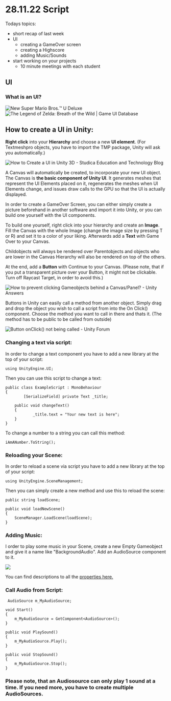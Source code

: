 # 28.11.22 Script
Todays topics:
 - short recap of last week
 - UI
	- creating a GameOver screen
   	- creating a Highscore
   	- adding Music/Sounds
 - start working on your projects
    - 10 minute meetings with each student
    






## UI
### What is an UI?

![New Super Mario Bros.™ U Deluxe](http://tinfoil.media/i/0100EA80032EA000/0/0/f7eab80bf81dace25f1372f2b0ac5a63e3653af74468f73f37c6bb27df638a93)
![The Legend of Zelda: Breath of the Wild | Game UI Database](https://www.gameuidatabase.com/uploads/TheLegendofZelda_BreathoftheWild04232020-110340.jpg)
## How to create a UI in Unity:
**Right click** into your **Hierarchy** and choose a new **UI element**. (For Textmeshpro objects, you have to import the TMP package, Unity will ask you automatically.)

![How to Create a UI in Unity 3D - Studica Education and Technology Blog](https://i0.wp.com/blog.studica.com/storage/2016/04/UI-2.png?resize=327%2C559)

A Canvas will automatically be created, to incorporate your new UI object. 
The Canvas is **the basic component of Unity UI**. It generates meshes that represent the UI Elements placed on it, regenerates the meshes when UI Elements change, and issues draw calls to the GPU so that the UI is actually displayed.

In order to create a GameOver Screen, you can either simply create a picture beforehand in another software and import it into Unity, or you can build one yourself with the UI components.

To build one yourself, right click into your hierarchy and create an **Image**. Fill the Canvas with the whole Image (change the image size by pressing T or R) and set it to a color of your liking. Afterwards add a **Text** with Game Over to your Canvas. 

Childobjects will always be rendered over Parentobjects and objects who are lower in the Canvas Hierarchy will also be rendered on top of the others.

At the end, add a **Button** with Continue to your Canvas.
(Please note, that if you put a transparent picture over your Button, it might not be clickable. Turn off Raycast Target, in order to avoid this.)

![How to prevent clicking Gameobjects behind a Canvas/Panel? - Unity Answers](https://answers.unity.com/storage/temp/102415-capture.png)

Buttons in Unity can easily call a method from another object. Simply drag and drop the object you wish to call a script from into the On Click() component. Choose the method you want to call in there and thats it. (The method has to be public to be called from outside)

![Button onClick() not being called - Unity Forum](http://i.imgur.com/5tHEfha.jpg)
### Changing a text via script:
In order to change a text component you have to add a new library at the top of your script:

	using UnityEngine.UI;
	
Then you can use this script to change a text:

	public class ExampleScript : MonoBehaviour
	{
    		[SerializeField] private Text _title;

   	 	public void changeText()
   	 	{
       			_title.text = "Your new text is here";
   	 	}
	}

To change a number to a string you can call this method:

    iAmANumber.ToString();

### Reloading your Scene:
In order to reload a scene via script you have to add a new library at the top of your script:

    using UnityEngine.SceneManagement;

Then you can simply create a new method and use this to reload the scene:

    public string loadScene;
    
    public void loadNewScene()
    {
    	SceneManager.LoadScene(loadScene);
    }

### Adding Music:

I order to play some music in your Scene, create a new Empty Gameobject and give it a name like "BackgroundAudio". Add an AudioSource component to it.

![](https://docs.unity3d.com/uploads/Main/AudioSourceInspector.png)
 
You can find descriptions to all the [properties here.](https://docs.unity3d.com/Manual/class-AudioSource.html)


### Call Audio from Script:

     AudioSource m_MyAudioSource;
    
    void Start()
    {
    	m_MyAudioSource = GetComponent<AudioSource>();
    }
    
    public void PlaySound()
    {
    	m_MyAudioSource.Play();
    }
    		
    public void StopSound()
    {
    	m_MyAudioSource.Stop();
    }

### Please note, that an Audiosource can only play 1 sound at a time. If you need more, you have to create multiple AudioSources.
